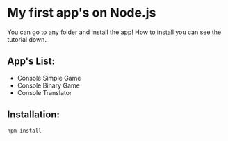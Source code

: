 # My first app's on Node.js

You can go to any folder and install the app! How to install you can see the tutorial down.

App's List:
-----------

- Console Simple Game
- Console Binary Game
- Console Translator

Installation:
-------------

``` bash
npm install
```